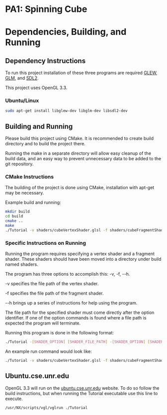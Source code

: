# PA1: Spinning Cube

# Dependencies, Building, and Running

## Dependency Instructions
To run this project installation of these three programs are required [GLEW](http://glew.sourceforge.net/), [GLM](http://glm.g-truc.net/0.9.7/index.html), and [SDL2](https://wiki.libsdl.org/Tutorials).

This project uses OpenGL 3.3.

### Ubuntu/Linux
```bash
sudo apt-get install libglew-dev libglm-dev libsdl2-dev
```

## Building and Running
Please build this project using CMake. It is recommended to create build directory and to build the project there.

Running the make in a separate directory will allow easy cleanup of the build data, and an easy way to prevent unnecessary data to be added to the git repository.

### CMake Instructions
The building of the project is done using CMake, installation with apt-get may be necessary.

Example build and running:

```bash
mkdir build
cd build
cmake ..
make
./Tutorial -v shaders/cubeVertexShader.glsl -f shaders/cubeFragmentShader.glsl
```

### Specific Instructions on Running
Running the program requires specifying a vertex shader and a fragment shader. These shaders should have been moved into a directory under build named shaders.

The program has three options to accomplish this: -v, -f, --h.

-v specifies the file path of the vertex shader.

-f specifies the file path of the fragment shader.

--h brings up a series of instructions for help using the program.

The file path for the specified shader must come directly after the option identifier. If one of the option commands is found where a file path is expected the program will terminate.

Running this program is done in the following format:

```bash
./Tutorial -[SHADER_OPTION] [SHADER_FILE_PATH] -[SHADER_OPTION] [SHADER_FILE_PATH]  
```
An example run command would look like:
```bash
./Tutorial -v shaders/cubeVertexShader.glsl -f shaders/cubeFragmentShader.glsl
```

## Ubuntu.cse.unr.edu
OpenGL 3.3 will run on the [ubuntu.cse.unr.edu](https://ubuntu.cse.unr.edu/) website. To do so follow the build instructions, but when running the Tutorial executable use this line to execute.
```bash
/usr/NX/scripts/vgl/vglrun ./Tutorial
```
